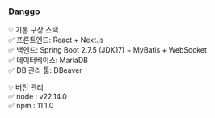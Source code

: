### Danggo

💡 기본 구상 스택    
✅ 프론트엔드: React + Next.js    
✅ 백엔드: Spring Boot 2.7.5 (JDK17) + MyBatis + WebSocket    
✅ 데이터베이스: MariaDB    
✅ DB 관리 툴: DBeaver  


💡 버전 관리  
✅ node : v22.14.0   
✅ npm : 11.1.0   
